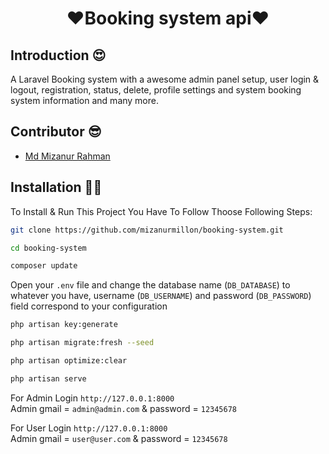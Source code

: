 <p align="center">
    <h1 align="center">❤️Booking system api❤️</h1>
</p>

## Introduction 😍

<p> A Laravel Booking system with a awesome admin panel setup, user login & logout, registration, status, delete, profile settings and system booking system information and many more. </p>

## Contributor 😎

-   <a href="https://github.com/mizanurmillon" target="_blank">Md Mizanur Rahman</a>

## Installation 🤷‍♂

To Install & Run This Project You Have To Follow Thoose Following Steps:

```sh
git clone https://github.com/mizanurmillon/booking-system.git
```

```sh
cd booking-system
```

```sh
composer update
```

Open your `.env` file and change the database name (`DB_DATABASE`) to whatever you have, username (`DB_USERNAME`) and password (`DB_PASSWORD`) field correspond to your configuration

```sh
php artisan key:generate
```

```sh
php artisan migrate:fresh --seed
```

```sh
php artisan optimize:clear
```

```sh
php artisan serve
```

For Admin Login `http://127.0.0.1:8000` <br>
Admin gmail = `admin@admin.com` & password = `12345678`

For User Login `http://127.0.0.1:8000` <br>
Admin gmail = `user@user.com` & password = `12345678`
